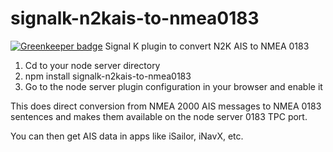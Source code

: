 # signalk-n2kais-to-nmea0183

[![Greenkeeper badge](https://badges.greenkeeper.io/sbender9/signalk-n2kais-to-nmea0183.svg)](https://greenkeeper.io/)
Signal K plugin to convert N2K AIS to NMEA 0183

1. Cd to your node server directory
2. npm install signalk-n2kais-to-nmea0183
3. Go to the node server plugin configuration in your browser and enable it

This does direct conversion from NMEA 2000 AIS messages to NMEA 0183 sentences and makes them available on the node server 0183 TPC port.

You can then get AIS data in apps like iSailor, iNavX, etc.

